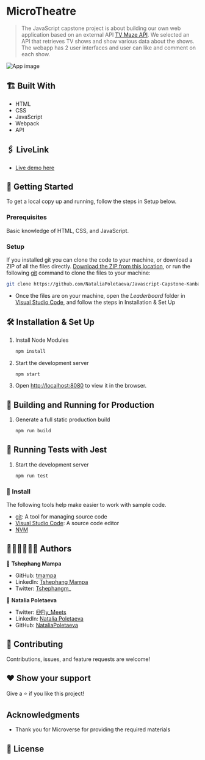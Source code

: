 # MicroTheatre

> The JavaScript capstone project is about building our own web application based on an external API [TV Maze API](https://www.tvmaze.com/api). We selected an API that retrieves TV shows and show various data about the shows. The webapp has 2 user interfaces and user can like and comment on each show.


![App image](https://user-images.githubusercontent.com/91270103/148570130-c21a73df-b87d-4f6a-85fc-5d00f9816876.png)

## 🏗️ Built With

- HTML
- CSS
- JavaScript
- Webpack
- API

## 🖇️ LiveLink

- [Live demo here](https://mystifying-heyrovsky-46afd9.netlify.app/)

## 🛫 Getting Started
To get a local copy up and running, follow the steps in Setup below.

### Prerequisites
Basic knowledge of HTML, CSS, and JavaScript.

### Setup
If you installed git you can clone the code to your machine, or download a ZIP of all the files directly.
[Download the ZIP from this location](https://github.com/NataliaPoletaeva/Javascript-Capstone-Kanban), or run the following [git](https://github.com/NataliaPoletaeva/Javascript-Capstone-Kanban.git) command to clone the files to your machine:
```bash
git clone https://github.com/NataliaPoletaeva/Javascript-Capstone-Kanban.git
```

- Once the files are on your machine, open the _Leaderboard_ folder in [Visual Studio Code](https://code.visualstudio.com/), and follow the steps in Installation & Set Up

## 🛠 Installation & Set Up

1. Install Node Modules

   ```sh
   npm install
   ```

2. Start the development server

   ```sh
   npm start
   ```

3. Open [http://localhost:8080](http://localhost:8080) to view it in the browser.

## 🚀 Building and Running for Production

1. Generate a full static production build

   ```sh
   npm run build
   ```

## 🧪 Running Tests with Jest

1. Start the development server

   ```sh
   npm run test
   ```

### 💉 Install

The following tools help make easier to work with sample code.

- [git](https://git-scm.com/downloads): A tool for managing source code
- [Visual Studio Code](https://code.visualstudio.com/): A source code editor
- [NVM](https://github.com/nvm-sh/nvm)


## 👨🏾‍💻👩🏻‍💻 Authors

👤 **Tshephang Mampa** 

- GitHub: [tmampa](https://github.com/tmampa)
- LinkedIn: [Tshephang Mampa](https://linkedin.com/tshephangmampa)
- Twitter: [Tshephangm_](https://twitter.com/tshephangm_)

👤 **Natalia Poletaeva** 

- Twitter: [@Fly_Meets](https://twitter.com/Fly_Meets)
- LinkedIn: [Natalia Poletaeva](https://www.linkedin.com/in/natalia-poletaeva-b9a5b0222/)
- GitHub: [NataliaPoletaeva](https://github.com/NataliaPoletaeva)


## 🤝 Contributing

Contributions, issues, and feature requests are welcome!


## ❤️ Show your support

Give a ⭐️ if you like this project!

## Acknowledgments

- Thank you for Microverse for providing the required materials

## 📝 License
